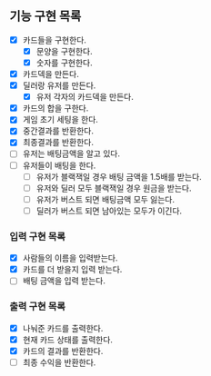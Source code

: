 ## 기능 구현 목록
- [X] 카드들을 구현한다.
  - [X] 문양을 구현한다.
  - [X] 숫자를 구현한다.
- [X] 카드덱을 만든다.
- [X] 딜러랑 유저를 만든다.
  - [X] 유저 각자의 카드덱을 만든다.
- [X] 카드의 합을 구한다.
- [X] 게임 초기 세팅을 한다.
- [X] 중간결과를 반환한다.
- [X] 최종결과를 반환한다.
- [ ] 유저는 배팅금액을 알고 있다. 
- [ ] 유저들이 배팅을 한다.
  - [ ] 유저가 블랙잭일 경우 배팅 금액을 1.5배를 받는다.
  - [ ] 유저와 딜러 모두 블랙잭일 경우 원금을 받는다.
  - [ ] 유저가 버스트 되면 배팅금액 모두 잃는다.
  - [ ] 딜러가 버스트 되면 남아있는 모두가 이긴다.

### 입력 구현 목록
- [X] 사람들의 이름을 입력받는다.
- [X] 카드를 더 받을지 입력 받는다.
- [ ] 배팅 금액을 입력 받는다.

### 출력 구현 목록
- [X] 나눠준 카드를 출력한다.
- [X] 현재 카드 상태를 출력한다.
- [X] 카드의 결과를 반환한다.
- [ ] 최종 수익을 반환한다.